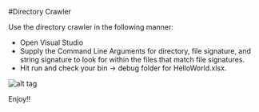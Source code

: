 #Directory Crawler

Use the directory crawler in the following manner:

* Open Visual Studio
* Supply the Command Line Arguments for directory, file signature, and string signature to look for within the files that match file signatures.
* Hit run and check your bin -> debug folder for HelloWorld.xlsx.

![alt tag](https://raw.githubusercontent.com/SHEFFcode/DirectoryScraper/tree/master/ConsoleApplication7/img.png)


Enjoy!!